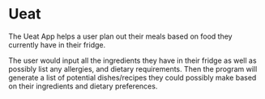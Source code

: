 # Ueat

The Ueat App helps a user plan out their meals based on food they currently have in their fridge.


The user would input all the ingredients they have in their fridge as well as possibly list any allergies, and dietary requirements. Then the program will generate a list of potential dishes/recipes they could possibly make based on their ingredients and dietary preferences.
